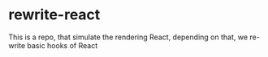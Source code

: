 # rewrite-react

This is a repo, that simulate the rendering React, depending on that, we re-write basic hooks of React
